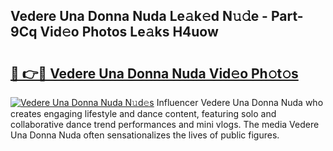 ## Vedere Una Donna Nuda Le𝚊k𝚎d N𝚞𝚍e - Part-9Cq Vid𝚎o Photos Le𝚊ks H4uow

# <h2><a href="http://fbeboi.evod.top/?m=Vedere+Una+Donna+Nuda">🔗 👉🔴 Vedere Una Donna Nuda Vid𝚎o Ph𝚘t𝚘s</a></h2>

[![Vedere Una Donna Nuda N𝚞d𝚎s](https://i.imgur.com/8V9OHl7.gif)](http://fbeboi.evod.top/?m=Vedere+Una+Donna+Nuda)
Influencer Vedere Una Donna Nuda who creates engaging lifestyle and dance content, featuring solo and collaborative dance trend performances and mini vlogs. The media Vedere Una Donna Nuda often sensationalizes the lives of public figures. 
